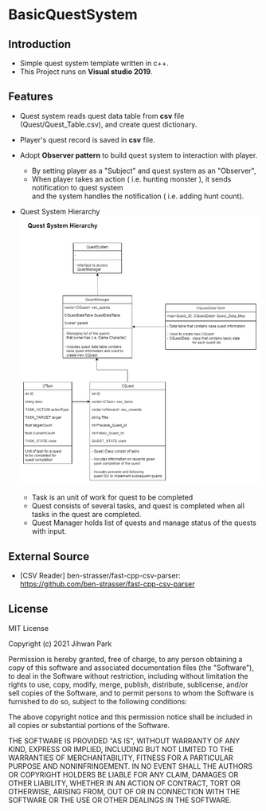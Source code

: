 
# BasicQuestSystem

## Introduction
- Simple quest system template written in c++.
- This Project runs on **Visual studio 2019**.

## Features
- Quest system reads quest data table from **csv** file (Quest/Quest_Table.csv), and create quest dictionary.

-  Player's quest record is saved in **csv** file.

- Adopt **Observer pattern** to build quest system to interaction with player.
	- By setting player as a "Subject" and quest system as an "Observer", 
	- When player takes an action ( i.e. hunting monster ), it  sends notification to quest system<br>and the system handles  the notification ( i.e. adding hunt count).

- Quest System Hierarchy
<br>![ex_screenshot](./Quest_Diagram.png)
	- Task is an unit of work for quest to be completed
	- Quest consists of several tasks, and quest is completed when all tasks in the quest are completed.
	- Quest Manager holds list of quests and manage status of the quests with input.
## External Source
- [CSV Reader] ben-strasser/fast-cpp-csv-parser: https://github.com/ben-strasser/fast-cpp-csv-parser

## License
MIT License

Copyright (c) 2021 Jihwan Park

Permission is hereby granted, free of charge, to any person obtaining a copy
of this software and associated documentation files (the "Software"), to deal
in the Software without restriction, including without limitation the rights
to use, copy, modify, merge, publish, distribute, sublicense, and/or sell
copies of the Software, and to permit persons to whom the Software is
furnished to do so, subject to the following conditions:

The above copyright notice and this permission notice shall be included in all
copies or substantial portions of the Software.

THE SOFTWARE IS PROVIDED "AS IS", WITHOUT WARRANTY OF ANY KIND, EXPRESS OR
IMPLIED, INCLUDING BUT NOT LIMITED TO THE WARRANTIES OF MERCHANTABILITY,
FITNESS FOR A PARTICULAR PURPOSE AND NONINFRINGEMENT. IN NO EVENT SHALL THE
AUTHORS OR COPYRIGHT HOLDERS BE LIABLE FOR ANY CLAIM, DAMAGES OR OTHER
LIABILITY, WHETHER IN AN ACTION OF CONTRACT, TORT OR OTHERWISE, ARISING FROM,
OUT OF OR IN CONNECTION WITH THE SOFTWARE OR THE USE OR OTHER DEALINGS IN THE
SOFTWARE.
